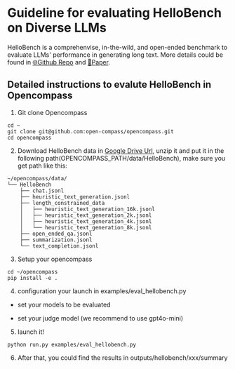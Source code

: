 # Guideline for evaluating HelloBench on Diverse LLMs

HelloBench is a comprehenvise, in-the-wild, and open-ended benchmark to evaluate LLMs' performance in generating long text. More details could be found in [🌐Github Repo](https://github.com/Quehry/HelloBench) and [📖Paper](https://arxiv.org/abs/2409.16191).

## Detailed instructions to evalute HelloBench in Opencompass

1. Git clone Opencompass

```shell
cd ~
git clone git@github.com:open-compass/opencompass.git
cd opencompass
```

2. Download HelloBench data in [Google Drive Url](https://drive.google.com/file/d/1EJTmMFgCs2pDy9l0wB5idvp3XzjYEsi9/view?usp=sharing), unzip it and put it in the following path(OPENCOMPASS_PATH/data/HelloBench), make sure you get path like this:

```
~/opencompass/data/
└── HelloBench
    ├── chat.jsonl
    ├── heuristic_text_generation.jsonl
    ├── length_constrained_data
    │   ├── heuristic_text_generation_16k.jsonl
    │   ├── heuristic_text_generation_2k.jsonl
    │   ├── heuristic_text_generation_4k.jsonl
    │   └── heuristic_text_generation_8k.jsonl
    ├── open_ended_qa.jsonl
    ├── summarization.jsonl
    └── text_completion.jsonl
```

3. Setup your opencompass

```
cd ~/opencompass
pip install -e .
```

4. configuration your launch in examples/eval_hellobench.py

- set your models to be evaluated

- set your judge model (we recommend to use gpt4o-mini)

5. launch it!

```
python run.py examples/eval_hellobench.py
```

6. After that, you could find the results in outputs/hellobench/xxx/summary
